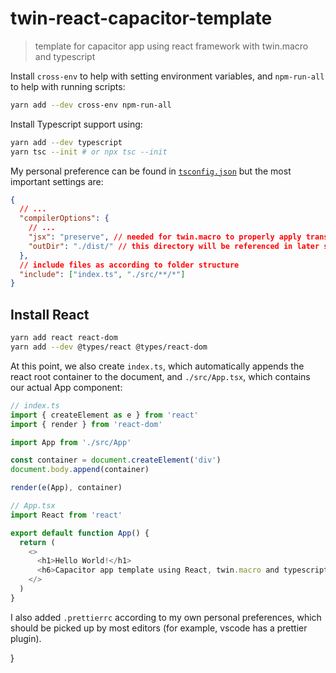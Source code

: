 # twin-react-capacitor-template

> template for capacitor app using react framework with twin.macro and typescript

Install `cross-env` to help with setting environment variables, and `npm-run-all` to help with running scripts:

```sh
yarn add --dev cross-env npm-run-all
```

Install Typescript support using:

```sh
yarn add --dev typescript
yarn tsc --init # or npx tsc --init
```

My personal preference can be found in [`tsconfig.json`](./tsconfig.json) but the most important settings are:

```json
{
  // ...
  "compilerOptions": {
    // ...
    "jsx": "preserve", // needed for twin.macro to properly apply transforms later as ts-loader seems to escape 'tw' prop
    "outDir": "./dist/" // this directory will be referenced in later steps for the build script
  },
  // include files as according to folder structure
  "include": ["index.ts", "./src/**/*"]
}
```

## Install React

```sh
yarn add react react-dom
yarn add --dev @types/react @types/react-dom
```

At this point, we also create `index.ts`, which automatically appends the react root container to the document, and `./src/App.tsx`, which contains our actual App component:

```ts
// index.ts
import { createElement as e } from 'react'
import { render } from 'react-dom'

import App from './src/App'

const container = document.createElement('div')
document.body.append(container)

render(e(App), container)
```

```ts
// App.tsx
import React from 'react'

export default function App() {
  return (
    <>
      <h1>Hello World!</h1>
      <h6>Capacitor app template using React, twin.macro and typescript</h6>
    </>
  )
}
```

I also added `.prettierrc` according to my own personal preferences, which should be picked up by most editors (for example, vscode has a prettier plugin).

}
```
